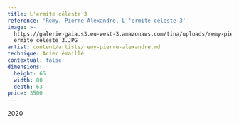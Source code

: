 ```yaml
---
title: L'ermite céleste 3
reference: 'Remy, Pierre-Alexandre, L''ermite céleste 3'
image: >-
  https://galerie-gaia.s3.eu-west-3.amazonaws.com/tina/uploads/remy-pierre-alexandre/galerie-gaia-remy-pierre-alexandre-l
  ermite celeste 3.JPG
artist: content/artists/remy-pierre-alexandre.md
technique: Acier émaillé
contextual: false
dimensions:
  height: 65
  width: 80
  depth: 63
price: 3500
---
```


2020
